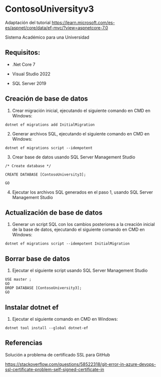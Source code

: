 # ContosoUniversityv3

Adaptación del tutorial https://learn.microsoft.com/es-es/aspnet/core/data/ef-mvc/?view=aspnetcore-7.0

Sistema Académico para una Universidad

## Requisitos:

- .Net Core 7

- Visual Studio 2022

- SQL Server 2019



## Creación de base de datos

1. Crear migración inicial, ejecutando el siguiente comando en CMD en Windows:
```
dotnet ef migrations add InitialMigration
```

2. Generar archivos SQL, ejecutando el siguiente comando en CMD en Windows: 
```
dotnet ef migrations script --idempotent
```

3. Crear base de datos usando SQL Server Management Studio
```
/* Create database */

CREATE DATABASE [ContosoUniversity3];

GO
```

4. Ejecutar los archivos SQL generados en el paso 1, usando SQL Server Management Studio

## Actualización de base de datos
1. Generar un script SQL con los cambios posteriores a la creación inicial de la base de datos, ejecutando el siguiente comando en CMD en Windows:
```
dotnet ef migrations script --idempotent InitialMigration
```

## Borrar base de datos
1. Ejecutar el siguiente script usando SQL Server Management Studio
```
USE master ;  
GO  
DROP DATABASE [ContosoUniversity3];
GO
```

## Instalar dotnet ef
1. Ejecutar el siguiente comando en CMD en Windows:
```
dotnet tool install --global dotnet-ef
```
## Referencias

Solución a problema de certificado SSL para GitHub

https://stackoverflow.com/questions/58522318/git-error-in-azure-devops-ssl-certificate-problem-self-signed-certificate-in
